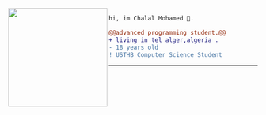 <img align="left" height="200" src="https://media.giphy.com/media/ao9DUiTKH60XS/giphy.gif"/>

```diff
hi, im Chalal Mohamed 🔮.

@@advanced programming student.@@
+ living in tel alger,algeria .
- 18 years old
! USTHB Computer Science Student
```
------
